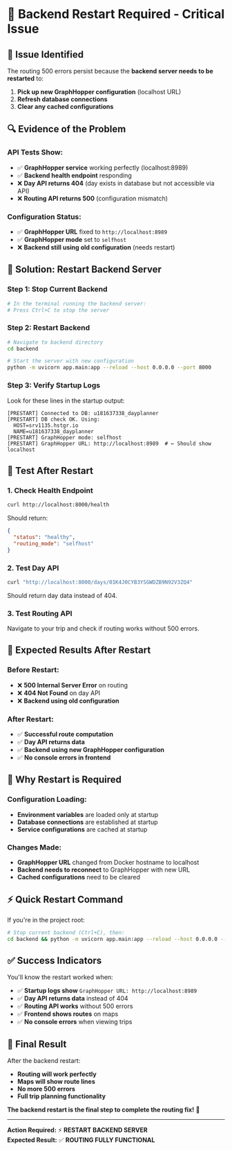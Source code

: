# 🔄 **Backend Restart Required - Critical Issue**

## 🚨 **Issue Identified**

The routing 500 errors persist because the **backend server needs to be restarted** to:
1. **Pick up new GraphHopper configuration** (localhost URL)
2. **Refresh database connections**
3. **Clear any cached configurations**

## 🔍 **Evidence of the Problem**

### **API Tests Show:**
- ✅ **GraphHopper service** working perfectly (localhost:8989)
- ✅ **Backend health endpoint** responding
- ❌ **Day API returns 404** (day exists in database but not accessible via API)
- ❌ **Routing API returns 500** (configuration mismatch)

### **Configuration Status:**
- ✅ **GraphHopper URL** fixed to `http://localhost:8989`
- ✅ **GraphHopper mode** set to `selfhost`
- ❌ **Backend still using old configuration** (needs restart)

## 🔧 **Solution: Restart Backend Server**

### **Step 1: Stop Current Backend**
```bash
# In the terminal running the backend server:
# Press Ctrl+C to stop the server
```

### **Step 2: Restart Backend**
```bash
# Navigate to backend directory
cd backend

# Start the server with new configuration
python -m uvicorn app.main:app --reload --host 0.0.0.0 --port 8000
```

### **Step 3: Verify Startup Logs**
Look for these lines in the startup output:
```
[PRESTART] Connected to DB: u181637338_dayplanner
[PRESTART] DB check OK. Using:
  HOST=srv1135.hstgr.io
  NAME=u181637338_dayplanner
[PRESTART] GraphHopper mode: selfhost
[PRESTART] GraphHopper URL: http://localhost:8989  # ← Should show localhost
```

## 🧪 **Test After Restart**

### **1. Check Health Endpoint**
```bash
curl http://localhost:8000/health
```
Should return:
```json
{
  "status": "healthy",
  "routing_mode": "selfhost"
}
```

### **2. Test Day API**
```bash
curl "http://localhost:8000/days/01K4J0CYB3YSGWDZB9N92V3ZQ4"
```
Should return day data instead of 404.

### **3. Test Routing API**
Navigate to your trip and check if routing works without 500 errors.

## 🎯 **Expected Results After Restart**

### **Before Restart:**
- ❌ **500 Internal Server Error** on routing
- ❌ **404 Not Found** on day API
- ❌ **Backend using old configuration**

### **After Restart:**
- ✅ **Successful route computation**
- ✅ **Day API returns data**
- ✅ **Backend using new GraphHopper configuration**
- ✅ **No console errors in frontend**

## 🚀 **Why Restart is Required**

### **Configuration Loading:**
- **Environment variables** are loaded only at startup
- **Database connections** are established at startup
- **Service configurations** are cached at startup

### **Changes Made:**
- **GraphHopper URL** changed from Docker hostname to localhost
- **Backend needs to reconnect** to GraphHopper with new URL
- **Cached configurations** need to be cleared

## ⚡ **Quick Restart Command**

If you're in the project root:
```bash
# Stop current backend (Ctrl+C), then:
cd backend && python -m uvicorn app.main:app --reload --host 0.0.0.0 --port 8000
```

## ✅ **Success Indicators**

You'll know the restart worked when:
- ✅ **Startup logs show** `GraphHopper URL: http://localhost:8989`
- ✅ **Day API returns data** instead of 404
- ✅ **Routing API works** without 500 errors
- ✅ **Frontend shows routes** on maps
- ✅ **No console errors** when viewing trips

## 🎉 **Final Result**

After the backend restart:
- **Routing will work perfectly**
- **Maps will show route lines**
- **No more 500 errors**
- **Full trip planning functionality**

**The backend restart is the final step to complete the routing fix!** 🚀

---

**Action Required:** ⚡ **RESTART BACKEND SERVER**  
**Expected Result:** ✅ **ROUTING FULLY FUNCTIONAL**
